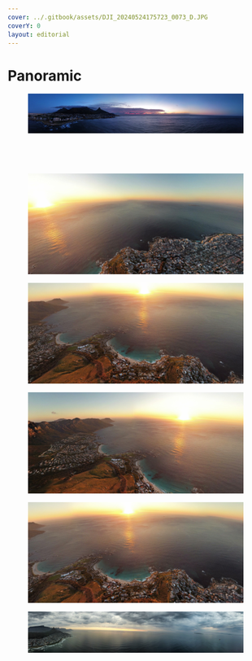 ```yaml
---
cover: ../.gitbook/assets/DJI_20240524175723_0073_D.JPG
coverY: 0
layout: editorial
---
```


# Panoramic



<figure><img src="../.gitbook/assets/dji_fly_20231204_200348_119_1702057848963_pano_optimized.jpg" alt=""><figcaption></figcaption></figure>

<figure><img src="../.gitbook/assets/DJI_20240524173153_0063_D.JPG" alt=""><figcaption></figcaption></figure>

<figure><img src="../.gitbook/assets/DJI_20240522180307_0003_D.JPG" alt=""><figcaption></figcaption></figure>

<div data-full-width="true">

<figure><img src="../.gitbook/assets/dji_export_20231017_173102_1697556662630_sphere_screenshot.jpg" alt=""><figcaption></figcaption></figure>

</div>

<figure><img src="../.gitbook/assets/dji_export_20231017_173049_1697556649011_sphere_screenshot.jpg" alt="" width="563"><figcaption></figcaption></figure>

<figure><img src="../.gitbook/assets/dji_export_20231017_173110_1697556670279_sphere_screenshot (1) (1).jpg" alt=""><figcaption></figcaption></figure>

<figure><img src="../.gitbook/assets/dji_export_20231017_173058_1697556658037_sphere_screenshot (1).jpg" alt="" width="563"><figcaption></figcaption></figure>

<figure><img src="../.gitbook/assets/dji_fly_20231004_182402_117_1696442662395_pano_optimized.jpg" alt=""><figcaption></figcaption></figure>
